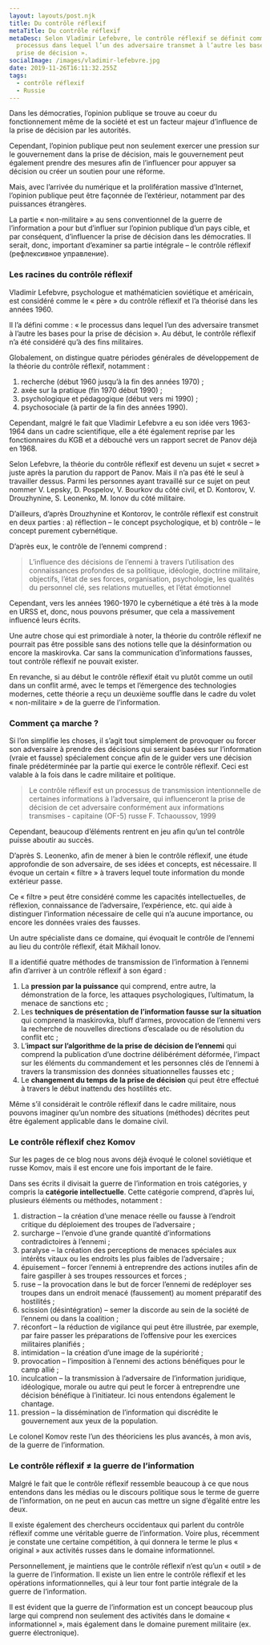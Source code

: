 ```yaml
---
layout: layouts/post.njk
title: Du contrôle réflexif
metaTitle: Du contrôle réflexif
metaDesc: Selon Vladimir Lefebvre, le contrôle réflexif se définit comme « le
  processus dans lequel l’un des adversaire transmet à l’autre les bases pour la
  prise de décision ».
socialImage: /images/vladimir-lefebvre.jpg
date: 2019-11-26T16:11:32.255Z
tags:
  - contrôle réflexif
  - Russie
---
```

Dans les démocraties, l’opinion publique se trouve au coeur du fonctionnement même de la société et est un facteur majeur d’influence de la prise de décision par les autorités.

Cependant, l’opinion publique peut non seulement exercer une pression sur le gouvernement dans la prise de décision, mais le gouvernement peut également prendre des mesures afin de l’influencer pour appuyer sa décision ou créer un soutien pour une réforme.

Mais, avec l’arrivée du numérique et la prolifération massive d’Internet, l’opinion publique peut être façonnée de l’extérieur, notamment par des puissances étrangères.

La partie « non-militaire » au sens conventionnel de la guerre de l’information a pour but d’influer sur l’opinion publique d’un pays cible, et par conséquent, d’influencer la prise de décision dans les démocraties. Il serait, donc, important d’examiner sa partie intégrale – le contrôle réflexif (рефлексивное управление).

### Les racines du contrôle réflexif

Vladimir Lefebvre, psychologue et mathématicien soviétique et américain, est considéré comme le « père » du contrôle réflexif et l’a théorisé dans les années 1960.

Il l’a défini comme : « le processus dans lequel l’un des adversaire transmet à l’autre les bases pour la prise de décision ». Au début, le contrôle réflexif n’a été considéré qu’à des fins militaires.

Globalement, on distingue quatre périodes générales de développement de la théorie du contrôle réflexif, notamment :

1. recherche (début 1960 jusqu’à la fin des années 1970) ;
2. axée sur la pratique (fin 1970 début 1990) ;
3. psychologique et pédagogique (début vers mi 1990) ;
4. psychosociale (à partir de la fin des années 1990).

Cependant, malgré le fait que Vladimir Lefebvre a eu son idée vers 1963-1964 dans un cadre scientifique, elle a été également reprise par les fonctionnaires du KGB et a débouché vers un rapport secret de Panov déjà en 1968.

Selon Lefebvre, la théorie du contrôle réflexif est devenu un sujet « secret » juste après la parution du rapport de Panov. Mais il n’a pas été le seul à travailler dessus. Parmi les personnes ayant travaillé sur ce sujet on peut nommer V. Lepsky, D. Pospelov, V. Bourkov du côté civil, et D. Kontorov, V. Drouzhynine, S. Leonenko, M. Ionov du côté militaire.

D’ailleurs, d’après Drouzhynine et Kontorov, le contrôle réflexif est construit en deux parties : a) réflection – le concept psychologique, et b) contrôle – le concept purement cybernétique.

D’après eux, le contrôle de l’ennemi comprend :

> L’influence des décisions de l’ennemi à travers l’utilisation des connaissances profondes de sa politique, idéologie, doctrine militaire, objectifs, l’état de ses forces, organisation, psychologie, les qualités du personnel clé, ses relations mutuelles, et l’état émotionnel

Cependant, vers les années 1960-1970 le cybernétique a été très à la mode en URSS et, donc, nous pouvons présumer, que cela a massivement influencé leurs écrits.

Une autre chose qui est primordiale à noter, la théorie du contrôle réflexif ne pourrait pas être possible sans des notions telle que la désinformation ou encore la maskirovka. Car sans la communication d’informations fausses, tout contrôle réflexif ne pouvait exister.

En revanche, si au début le contrôle réflexif était vu plutôt comme un outil dans un conflit armé, avec le temps et l’émergence des technologies modernes, cette théorie a reçu un deuxième souffle dans le cadre du volet « non-militaire » de la guerre de l’information.

### Comment ça marche ?

Si l’on simplifie les choses, il s’agit tout simplement de provoquer ou forcer son adversaire à prendre des décisions qui seraient basées sur l’information (vraie et fausse) spécialement conçue afin de le guider vers une décision finale prédéterminée par la partie qui exerce le contrôle réflexif. Ceci est valable à la fois dans le cadre militaire et politique.

> Le contrôle réflexif est un processus de transmission intentionnelle de certaines informations à l’adversaire, qui influenceront la prise de décision de cet adversaire conformément aux informations transmises - capitaine (OF-5) russe F. Tchaoussov, 1999

Cependant, beaucoup d’éléments rentrent en jeu afin qu’un tel contrôle puisse aboutir au succès.

D’après S. Leonenko, afin de mener à bien le contrôle réflexif, une étude approfondie de son adversaire, de ses idées et concepts, est nécessaire. Il évoque un certain « filtre » à travers lequel toute information du monde extérieur passe.

Ce « filtre » peut être considéré comme les capacités intellectuelles, de réflexion, connaissance de l’adversaire, l’expérience, etc. qui aide à distinguer l’information nécessaire de celle qui n’a aucune importance, ou encore les données vraies des fausses.

Un autre spécialiste dans ce domaine, qui évoquait le contrôle de l’ennemi au lieu du contrôle réflexif, était Mikhail Ionov.

Il a identifié quatre méthodes de transmission de l’information à l’ennemi afin d’arriver à un contrôle réflexif à son égard :

1. La **pression par la puissance** qui comprend, entre autre, la démonstration de la force, les attaques psychologiques, l’ultimatum, la menace de sanctions etc ;
2. Les **techniques de présentation de l’information fausse sur la situation** qui comprend la maskirovka, bluff d’armes, provocation de l’ennemi vers la recherche de nouvelles directions d’escalade ou de résolution du conflit etc ;
3. L’**impact sur l’algorithme de la prise de décision de l’ennemi** qui comprend la publication d’une doctrine délibérément déformée, l’impact sur les éléments du commandement et les personnes clés de l’ennemi à travers la transmission des données situationnelles fausses etc ;
4. Le **changement du temps de la prise de décision** qui peut être effectué à travers le début inattendu des hostilités etc.

Même s’il considérait le contrôle réflexif dans le cadre militaire, nous pouvons imaginer qu’un nombre des situations (méthodes) décrites peut être également applicable dans le domaine civil.

### Le contrôle réflexif chez Komov

Sur les pages de ce blog nous avons déjà évoqué le colonel soviétique et russe Komov, mais il est encore une fois important de le faire.

Dans ses écrits il divisait la guerre de l’information en trois catégories, y compris la **catégorie intellectuelle**. Cette catégorie comprend, d’après lui, plusieurs éléments ou méthodes, notamment :

1. distraction – la création d’une menace réelle ou fausse à l’endroit critique du déploiement des troupes de l’adversaire ; 
2. surcharge – l’envoie d’une grande quantité d’informations contradictoires à l’ennemi ; 
3. paralyse – la création des perceptions de menaces spéciales aux intérêts vitaux ou les endroits les plus faibles de l’adversaire ;
4. épuisement – forcer l’ennemi à entreprendre des actions inutiles afin de faire gaspiller à ses troupes ressources et forces ;
5. ruse – la provocation dans le but de forcer l’ennemi de redéployer ses troupes dans un endroit menacé (faussement) au moment préparatif des hostilités ;
6. scission (désintégration) – semer la discorde au sein de la société de l’ennemi ou dans la coalition ;
7. réconfort – la réduction de vigilance qui peut être illustrée, par exemple, par faire passer les préparations de l’offensive pour les exercices militaires planifiés ;
8. intimidation – la création d’une image de la supériorité ;
9. provocation – l’imposition à l’ennemi des actions bénéfiques pour le camp allié ;
10. inculcation – la transmission à l’adversaire de l’information juridique, idéologique, morale ou autre qui peut le forcer à entreprendre une décision bénéfique à l’initiateur. Ici nous entendons également le chantage.
11. pression – la dissémination de l’information qui discrédite le gouvernement aux yeux de la population.

Le colonel Komov reste l’un des théoriciens les plus avancés, à mon avis, de la guerre de l’information.

### Le contrôle réflexif ≠ la guerre de l’information

Malgré le fait que le contrôle réflexif ressemble beaucoup à ce que nous entendons dans les médias ou le discours politique sous le terme de guerre de l’information, on ne peut en aucun cas mettre un signe d’égalité entre les deux.

Il existe également des chercheurs occidentaux qui parlent du contrôle réflexif comme une véritable guerre de l’information. Voire plus, récemment je constate une certaine compétition, à qui donnera le terme le plus « original » aux activités russes dans le domaine informationnel.

Personnellement, je maintiens que le contrôle réflexif n’est qu’un « outil » de la guerre de l’information. Il existe un lien entre le contrôle réflexif et les opérations informationnelles, qui à leur tour font partie intégrale de la guerre de l’information.

Il est évident que la guerre de l’information est un concept beaucoup plus large qui comprend non seulement des activités dans le domaine « informationnel », mais également dans le domaine purement militaire (ex. guerre électronique).